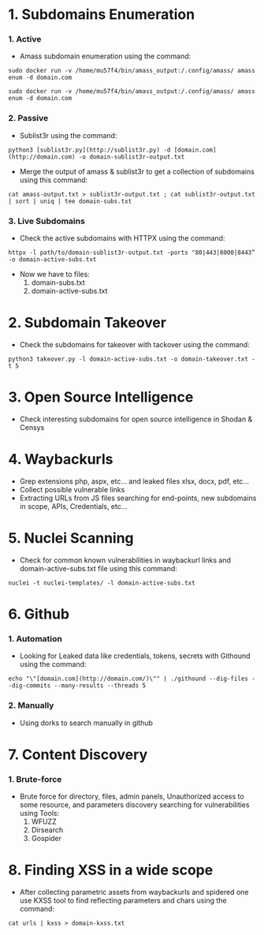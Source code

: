 # 1. Subdomains Enumeration

### 1. Active

- Amass subdomain enumeration using the command:

``` 
sudo docker run -v /home/mu57f4/bin/amass_output:/.config/amass/ amass enum -d domain.com
``` 

``` 
sudo docker run -v /home/mu57f4/bin/amass_output:/.config/amass/ amass enum -d domain.com
``` 

### 2. Passive

- Sublist3r using the command:

``` 
python3 [sublist3r.py](http://sublist3r.py) -d [domain.com](http://domain.com) -o domain-sublist3r-output.txt
``` 
- Merge the output of amass & sublist3r to get a collection of subdomains using this command:

``` 
cat amass-output.txt > sublist3r-output.txt ; cat sublist3r-output.txt | sort | uniq | tee domain-subs.txt
``` 

### 3. Live Subdomains

- Check the active subdomains with HTTPX using the command:

``` 
httpx -l path/to/domain-sublist3r-output.txt -ports "80|443|8000|8443” -o domain-active-subs.txt
``` 

- Now we have to files:
    1. domain-subs.txt
    2. domain-active-subs.txt

# 2. Subdomain Takeover

- Check the subdomains for takeover with tackover using the command:

```
python3 takeover.py -l domain-active-subs.txt -o domain-takeover.txt -t 5
``` 

# 3. Open Source Intelligence

- Check interesting subdomains for open source intelligence in Shodan & Censys

# 4. Waybackurls

- Grep extensions php, aspx, etc... and leaked files xlsx, docx, pdf, etc...
- Collect possible vulnerable links
- Extracting URLs from JS files searching for end-points, new subdomains in scope, APIs, Credentials, etc...

# 5. Nuclei Scanning

- Check for common known vulnerabilities in waybackurl links and domain-active-subs.txt file using this command:

``` 
nuclei -t nuclei-templates/ -l domain-active-subs.txt
``` 

# 6. Github

### 1. Automation

- Looking for Leaked data like credentials, tokens, secrets with Githound using the command:

``` 
echo "\"[domain.com](http://domain.com/)\"" | ./githound --dig-files --dig-commits --many-results --threads 5
``` 

### 2. Manually

- Using dorks to search manually in github

# 7. Content Discovery

### 1. Brute-force

- Brute force for directory, files, admin panels, Unauthorized access to some resource,  and parameters discovery searching for vulnerabilities using Tools:
    1. WFUZZ
    2. Dirsearch
    3. Gospider

# 8. Finding XSS in a wide scope

- After collecting parametric assets from waybackurls and spidered one use KXSS tool to find reflecting parameters and chars using the command:

``` 
cat urls | kxss > domain-kxss.txt
``` 

